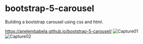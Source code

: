 # bootstrap-5-carousel
Building a bootstrap carousel using css and html.

https://anelembabela.github.io/bootstrap-5-carousel/
![Capture01](https://user-images.githubusercontent.com/8805744/183776070-2237c6ad-2aff-41a4-accb-0b0c4569abc9.PNG)
![Capture02](https://user-images.githubusercontent.com/8805744/183776081-cc4cefd7-e950-46bf-abd1-a0429d3d694e.PNG)
